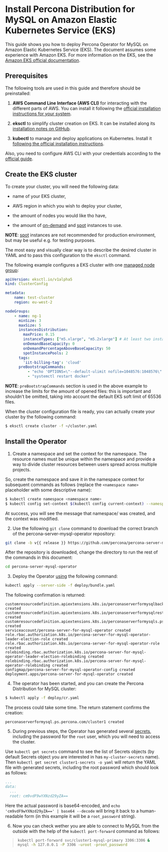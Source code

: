 # Install Percona Distribution for MySQL on Amazon Elastic Kubernetes Service (EKS)

This guide shows you how to deploy Percona Operator for MySQL on Amazon Elastic Kubernetes Service (EKS). The document assumes some experience with Amazon EKS. For more information on the EKS, see the [Amazon EKS official documentation](https://aws.amazon.com/eks/).

## Prerequisites

The following tools are used in this guide and therefore should be preinstalled:


1. **AWS Command Line Interface (AWS CLI)** for interacting with the different
parts of AWS. You can install it following the [official installation instructions for your system](https://docs.aws.amazon.com/cli/latest/userguide/cli-chap-install.html).


2. **eksctl** to simplify cluster creation on EKS. It can be installed
along its [installation notes on GitHub](https://github.com/weaveworks/eksctl#installation).


3. **kubectl**  to manage and deploy applications on Kubernetes. Install
it [following the official installation instructions](https://kubernetes.io/docs/tasks/tools/install-kubectl/).

Also, you need to configure AWS CLI with your credentials according to the [official guide](https://docs.aws.amazon.com/cli/latest/userguide/cli-chap-configure.html).

## Create the EKS cluster

To create your cluster, you will need the following data:

* name of your EKS cluster,

* AWS region in which you wish to deploy your cluster,

* the amount of nodes you would like tho have,

* the amount of [on-demand](https://docs.aws.amazon.com/AWSEC2/latest/UserGuide/ec2-on-demand-instances.html) and [spot](https://docs.aws.amazon.com/AWSEC2/latest/UserGuide/using-spot-instances.html) instances to use.

**NOTE**: [spot](https://docs.aws.amazon.com/AWSEC2/latest/UserGuide/using-spot-instances.html) instances
are not recommended for production environment, but may be useful e.g. for testing purposes.

The most easy and visually clear way is to describe the desired cluster in YAML
and to pass this configuration to the `eksctl` command.

The following example configures a EKS cluster with one [managed node group](https://docs.aws.amazon.com/eks/latest/userguide/managed-node-groups.html):

```yaml
apiVersion: eksctl.io/v1alpha5
kind: ClusterConfig

metadata:
    name: test-cluster
    region: eu-west-2

nodeGroups:
    - name: ng-1
      minSize: 3
      maxSize: 5
      instancesDistribution:
        maxPrice: 0.15
        instanceTypes: ["m5.xlarge", "m5.2xlarge"] # At least two instance types should be specified
        onDemandBaseCapacity: 0
        onDemandPercentageAboveBaseCapacity: 50
        spotInstancePools: 2
      tags:
        'iit-billing-tag': 'cloud'
      preBootstrapCommands:
          - "echo 'OPTIONS=\"--default-ulimit nofile=1048576:1048576\"' >> /etc/sysconfig/docker"
          - "systemctl restart docker"
```

**NOTE**: `preBootstrapCommands` section is used in the
above example to increase the limits for the amount of opened files:
this is important and shouldn’t be omitted, taking into account the
default EKS soft limit of 65536 files.

When the cluster configuration file is ready, you can actually create your cluster
by the following command:

```bash
$ eksctl create cluster -f ~/cluster.yaml
```

## Install the Operator


1. Create a namespace and set the context for the namespace. The resource names must be unique within the namespace and provide a way to divide cluster resources between users spread across multiple projects.

So, create the namespace and save it in the namespace context for subsequent commands as follows (replace the `<namespace name>` placeholder with some descriptive name):

```bash
$ kubectl create namespace <namespace name>
$ kubectl config set-context $(kubectl config current-context) --namespace=<namespace name>
```

At success, you will see the message that namespace/<namespace name> was created, and the context was modified.


2. Use the following `git clone` command to download the correct branch of the percona-server-mysql-operator repository:

```bash
git clone -b v{{ release }} https://github.com/percona/percona-server-mysql-operator
```

After the repository is downloaded, change the directory to run the rest of the commands in this document:

```bash
cd percona-server-mysql-operator
```


3. Deploy the Operator [using](https://kubernetes.io/docs/reference/using-api/server-side-apply/) the following command:

```bash
kubectl apply --server-side -f deploy/bundle.yaml
```

The following confirmation is returned:

```text
customresourcedefinition.apiextensions.k8s.io/perconaserverformysqlbackups.ps.percona.com created
customresourcedefinition.apiextensions.k8s.io/perconaserverformysqlrestores.ps.percona.com created
customresourcedefinition.apiextensions.k8s.io/perconaserverformysqls.ps.percona.com created
serviceaccount/percona-server-for-mysql-operator created
role.rbac.authorization.k8s.io/percona-server-for-mysql-operator-leader-election-role created
role.rbac.authorization.k8s.io/percona-server-for-mysql-operator-role created
rolebinding.rbac.authorization.k8s.io/percona-server-for-mysql-operator-leader-election-rolebinding created
rolebinding.rbac.authorization.k8s.io/percona-server-for-mysql-operator-rolebinding created
configmap/percona-server-for-mysql-operator-config created
deployment.apps/percona-server-for-mysql-operator created
```


4. The operator has been started, and you can create the Percona Distribution
for MySQL cluster:

```bash
$ kubectl apply -f deploy/cr.yaml
```

The process could take some time.
The return statement confirms the creation:

```text
perconaserverformysql.ps.percona.com/cluster1 created
```


5. During previous steps, the Operator has generated several [secrets](https://kubernetes.io/docs/concepts/configuration/secret/), including the password for the `root` user, which you will need to access the cluster.

Use `kubectl get secrets` command to see the list of Secrets objects (by default Secrets object you are interested in has `my-cluster-secrets` name). Then `kubectl get secret cluster1-secrets -o yaml` will return the YAML file with generated secrets, including the root password which should look as follows:

```yaml
...
data:
  ...
  root: cm9vdF9wYXNzd29yZA==
```

Here the actual password is base64-encoded, and `echo 'cm9vdF9wYXNzd29yZA==' | base64 --decode` will bring it back to a human-readable form (in this example it will be a `root_password` string).


6. Now you can check wether you are able to connect to MySQL from the outside
with the help of the `kubectl port-forward` command as follows:

> ```bash
> kubectl port-forward svc/cluster1-mysql-primary 3306:3306 &
> mysql -h 127.0.0.1 -P 3306 -uroot -proot_password
> ```
